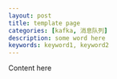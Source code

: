 ```yaml
---
layout: post
title: template page
categories: [kafka, 消息队列]
description: some word here
keywords: keyword1, keyword2
---
```


Content here
